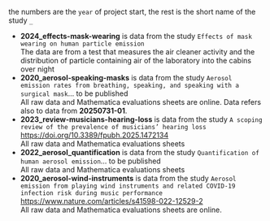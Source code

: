 the numbers are the `year` of project start, the rest is the short name of the study `_` 

+ __2024_effects-mask-wearing__ is data from the study `Effects of mask wearing on human particle emission`<br>The data are from a test that measures the air cleaner activity and the distribution of particle containing air of the laboratory into the cabins over night
+ __2020_aerosol-speaking-masks__ is data from the study `Aerosol emission rates from breathing, speaking, and speaking with a surgical mask`... to be published<br>All raw data and Mathematica evaluations sheets are online. Data refers also to data from __20250731-01__.
+ __2023_review-musicians-hearing-loss__ is data from the study `A scoping review of the prevalence of musicians’ hearing loss` https://doi.org/10.3389/fpubh.2025.1472134 <br>All raw data and Mathematica evaluations sheets
+ __2022_aerosol_quantification__ is data from the study `Quantification of human aerosol emission`... to be published <br>All raw data and Mathematica evaluations sheets
+ __2020_aerosol-wind-instruments__ is data from the study  `Aerosol emission from playing wind instruments and related COVID-19 infection risk during music performance` https://www.nature.com/articles/s41598-022-12529-2<br>All raw data and Mathematica evaluations sheets are online.
